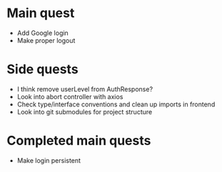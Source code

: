 # Main quest

- Add Google login
- Make proper logout

# Side quests

- I think remove userLevel from AuthResponse?
- Look into abort controller with axios
- Check type/interface conventions and clean up imports in frontend
- Look into git submodules for project structure

# Completed main quests

- Make login persistent
